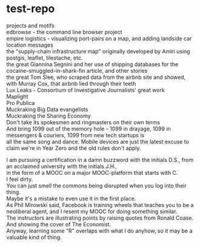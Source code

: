# test-repo

projects and motifs<BR>
edbrowse - the command line browser project<BR>
empire logistics - visualizing port-pairs on a map, and adding landside car location messages<BR>
the "supply-chain infrastructure map" originally developed by Amiri using postgis, leaflet, tilestache, etc.<BR>
the great Giannina Segnini and her use of shipping databases for the cocaine-smuggled-in-shark-fin article, and other stories<BR>
the great Tom Slee, who scraped data from the airbnb site and showed, with Murray Cox, that airbnb lied through their teeth<BR>
Lux Leaks - Consortium of Investigative Journalists' great work<BR>
Maplight<BR>
Pro Publica<BR>
Muckraking Big Data evangelists<BR>
Muckraking the Sharing Economy<BR>
Don't take its spokesmen and ringmasters on their own terms<BR>
And bring 1099 out of the memory hole - 1099 in drayage, 1099 in messengers & couriers, 1099 from new tech startups is<BR>
all the same song and dance.  Mobile devices are just the latest excuse to claim we're in Year Zero and the old rules don't apply.<BR>

I am pursuing a certification in a damn buzzword with the initials D.S., from an acclaimed university with the initials J.H.,<BR>
in the form of a MOOC on a major MOOC-platform that starts with C.<BR>
I feel dirty.<BR>
You can just smell the commons being disrupted when you log into their thing.<BR>
Maybe it's a mistake to even use it in the first place.<BR>
As Phil Mirowski said, Facebook is training wheels that teaches you to be a neoliberal agent, and I resent my MOOC for doing something similar.<BR>
The instructors are illustrating points by raising quotes from Ronald Coase.  And showing the cover of The Economist.<BR>
Anyway, learning some "R" overlaps with what I do anyhow, so it may be a valuable kind of thing.<BR><BR>


